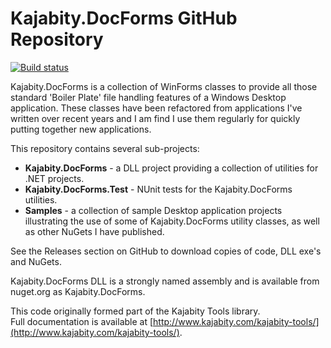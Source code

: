 Kajabity.DocForms GitHub Repository
===================================

[![Build status](https://ci.appveyor.com/api/projects/status/a3r57ga2s2urpv0b/branch/master?svg=true)](https://ci.appveyor.com/project/Kajabity/kajabity-docforms/branch/master)

Kajabity.DocForms is a collection of WinForms classes to provide all those standard 'Boiler Plate'
file handling features of a Windows Desktop application.  These classes have been refactored 
from applications I've written over recent years and I am find I use them regularly for quickly
putting together new applications.

This repository contains several sub-projects:

-	**Kajabity.DocForms** - a DLL project providing a collection of utilities for .NET projects.
-	**Kajabity.DocForms.Test** - NUnit tests for the Kajabity.DocForms utilities.
-	**Samples** - a collection of sample Desktop application projects illustrating the use of some of Kajabity.DocForms utility classes, as well as other NuGets I have published.

See the Releases section on GitHub to download copies of code, DLL exe's and NuGets.

Kajabity.DocForms DLL is a strongly named assembly and is available from nuget.org as Kajabity.DocForms.

This code originally formed part of the Kajabity Tools library.  
Full documentation is available at [http://www.kajabity.com/kajabity-tools/](http://www.kajabity.com/kajabity-tools/).